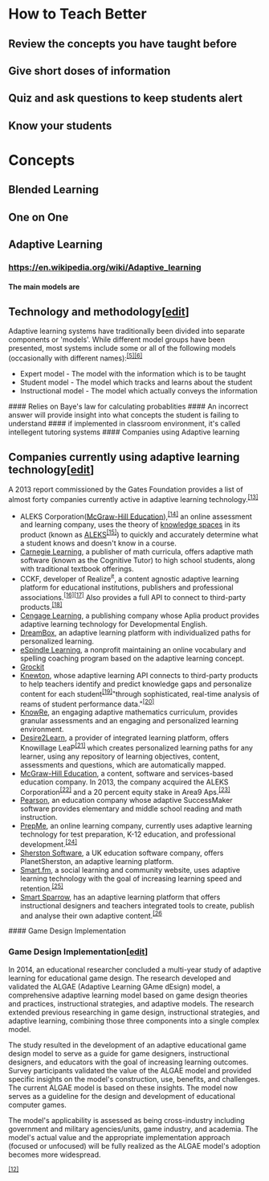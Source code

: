 # How to Teach Better
## Review the concepts you have taught before
## Give short doses of information
## Quiz and ask questions to keep students alert
## Know your students
# Concepts
## Blended Learning
## One on One
## Adaptive Learning
### https://en.wikipedia.org/wiki/Adaptive_learning
#### The main models are
<h2><span class="mw-headline" id="Technology_and_methodology">Technology and methodology</span><span class="mw-editsection"><span class="mw-editsection-bracket">[</span><a href="https://en.wikipedia.org/w/index.php?title=Adaptive_learning&amp;action=edit&amp;section=2" title="Edit section: Technology and methodology">edit</a><span class="mw-editsection-bracket">]</span></span></h2><p>Adaptive learning systems have traditionally been divided into separate components or &apos;models&apos;. While different model groups have been presented, most systems include some or all of the following models (occasionally with different names):<sup id="cite_ref-5" class="reference"><a href="https://en.wikipedia.org/wiki/Adaptive_learning#cite_note-5">[5]</a></sup><sup id="cite_ref-6" class="reference"><a href="https://en.wikipedia.org/wiki/Adaptive_learning#cite_note-6">[6]</a></sup></p><ul><li>Expert model - The model with the information which is to be taught</li><li>Student model - The model which tracks and learns about the student</li><li>Instructional model - The model which actually conveys the information</li></ul>
#### Relies on Baye's law for calculating probablities
#### An incorrect answer will provide insight into what concepts the student is failing to understand
#### if implemented in classroom environment, it's called intellegent tutoring systems
#### Companies using Adaptive learning
<h2><span class="mw-headline" id="Companies_currently_using_adaptive_learning_technology">Companies currently using adaptive learning technology</span><span class="mw-editsection"><span class="mw-editsection-bracket">[</span><a href="https://en.wikipedia.org/w/index.php?title=Adaptive_learning&amp;action=edit&amp;section=10" title="Edit section: Companies currently using adaptive learning technology">edit</a><span class="mw-editsection-bracket">]</span></span></h2><p>A 2013 report commissioned by the Gates Foundation provides a list of almost forty companies currently active in adaptive learning technology.<sup id="cite_ref-13" class="reference"><a href="https://en.wikipedia.org/wiki/Adaptive_learning#cite_note-13">[13]</a></sup></p><ul><li>ALEKS Corporation(<a href="https://en.wikipedia.org/wiki/McGraw-Hill_Education" title="McGraw-Hill Education">McGraw-Hill Education</a>),<sup id="cite_ref-14" class="reference"><a href="https://en.wikipedia.org/wiki/Adaptive_learning#cite_note-14">[14]</a></sup>&#xA0;an online assessment and learning company, uses the theory of&#xA0;<a href="https://en.wikipedia.org/wiki/Knowledge_space" title="Knowledge space">knowledge spaces</a>&#xA0;in its product (known as&#xA0;<a href="https://en.wikipedia.org/wiki/ALEKS" title="ALEKS">ALEKS</a><sup id="cite_ref-15" class="reference"><a href="https://en.wikipedia.org/wiki/Adaptive_learning#cite_note-15">[15]</a></sup>) to quickly and accurately determine what a student knows and doesn&apos;t know in a course.</li><li><a href="https://en.wikipedia.org/wiki/Carnegie_Learning" title="Carnegie Learning">Carnegie Learning</a>, a publisher of math curricula, offers adaptive math software (known as the Cognitive Tutor) to high school students, along with traditional textbook offerings.</li><li>CCKF, developer of Realize<sup>it</sup>, a content agnostic adaptive learning platform for educational institutions, publishers and professional associations.<sup id="cite_ref-16" class="reference"><a href="https://en.wikipedia.org/wiki/Adaptive_learning#cite_note-16">[16]</a></sup><sup id="cite_ref-17" class="reference"><a href="https://en.wikipedia.org/wiki/Adaptive_learning#cite_note-17">[17]</a></sup>&#xA0;Also provides a full API to connect to third-party products.<sup id="cite_ref-18" class="reference"><a href="https://en.wikipedia.org/wiki/Adaptive_learning#cite_note-18">[18]</a></sup></li><li><a href="https://en.wikipedia.org/wiki/Cengage_Learning" title="Cengage Learning">Cengage Learning</a>, a publishing company whose Aplia product provides adaptive learning technology for Developmental English.</li><li><a href="https://en.wikipedia.org/wiki/DreamBox_(company)" title="DreamBox (company)">DreamBox</a>, an adaptive learning platform with individualized paths for personalized learning.</li><li><a href="https://en.wikipedia.org/wiki/ESpindle_Learning" title="ESpindle Learning" class="mw-redirect">eSpindle Learning</a>, a nonprofit maintaining an online vocabulary and spelling coaching program based on the adaptive learning concept.</li><li><a href="https://en.wikipedia.org/wiki/Grockit" title="Grockit">Grockit</a></li><li><a href="https://en.wikipedia.org/wiki/Knewton" title="Knewton">Knewton</a>, whose adaptive learning API connects to third-party products to help teachers identify and predict knowledge gaps and personalize content for each student<sup id="cite_ref-19" class="reference"><a href="https://en.wikipedia.org/wiki/Adaptive_learning#cite_note-19">[19]</a></sup>&quot;through sophisticated, real-time analysis of reams of student performance data.&quot;<sup id="cite_ref-20" class="reference"><a href="https://en.wikipedia.org/wiki/Adaptive_learning#cite_note-20">[20]</a></sup></li><li><a href="https://en.wikipedia.org/wiki/Knowre" title="Knowre">KnowRe</a>, an engaging adaptive mathematics curriculum, provides granular assessments and an engaging and personalized learning environment.</li><li><a href="https://en.wikipedia.org/wiki/Desire2Learn" title="Desire2Learn">Desire2Learn</a>, a provider of integrated learning platform, offers Knowillage LeaP<sup id="cite_ref-21" class="reference"><a href="https://en.wikipedia.org/wiki/Adaptive_learning#cite_note-21">[21]</a></sup>&#xA0;which creates personalized learning paths for any learner, using any repository of learning objectives, content, assessments and questions, which are automatically mapped.</li><li><a href="https://en.wikipedia.org/wiki/McGraw-Hill_Education" title="McGraw-Hill Education">McGraw-Hill Education</a>, a content, software and services-based education company. In 2013, the company acquired the ALEKS Corporation<sup id="cite_ref-22" class="reference"><a href="https://en.wikipedia.org/wiki/Adaptive_learning#cite_note-22">[22]</a></sup>&#xA0;and a 20 percent equity stake in Area9 Aps.<sup id="cite_ref-23" class="reference"><a href="https://en.wikipedia.org/wiki/Adaptive_learning#cite_note-23">[23]</a></sup></li><li><a href="https://en.wikipedia.org/wiki/Pearson_Education" title="Pearson Education">Pearson</a>, an education company whose adaptive SuccessMaker software provides elementary and middle school reading and math instruction.</li><li><a href="https://en.wikipedia.org/wiki/PrepMe" title="PrepMe">PrepMe</a>, an online learning company, currently uses adaptive learning technology for test preparation, K-12 education, and professional development.<sup id="cite_ref-24" class="reference"><a href="https://en.wikipedia.org/wiki/Adaptive_learning#cite_note-24">[24]</a></sup></li><li><a href="https://en.wikipedia.org/wiki/Sherston_Software" title="Sherston Software">Sherston Software</a>, a UK education software company, offers PlanetSherston, an adaptive learning platform.</li><li><a href="https://en.wikipedia.org/wiki/Smart.fm" title="Smart.fm">Smart.fm</a>, a social learning and community website, uses adaptive learning technology with the goal of increasing learning speed and retention.<sup id="cite_ref-25" class="reference"><a href="https://en.wikipedia.org/wiki/Adaptive_learning#cite_note-25">[25]</a></sup></li><li><a href="https://en.wikipedia.org/wiki/Smart_Sparrow" title="Smart Sparrow">Smart Sparrow</a>, has an adaptive learning platform that offers instructional designers and teachers integrated tools to create, publish and analyse their own adaptive content.<sup id="cite_ref-26" class="reference"><a href="https://en.wikipedia.org/wiki/Adaptive_learning#cite_note-26">[26</a></sup></li></ul><ul></ul>
#### Game Design Implementation
<h3><span class="mw-headline" id="Game_Design_Implementation">Game Design Implementation</span><span class="mw-editsection"><span class="mw-editsection-bracket">[</span><a href="https://en.wikipedia.org/w/index.php?title=Adaptive_learning&amp;action=edit&amp;section=9" title="Edit section: Game Design Implementation">edit</a><span class="mw-editsection-bracket">]</span></span></h3><p>In 2014, an educational researcher concluded a multi-year study of adaptive learning for educational game design. The research developed and validated the ALGAE (Adaptive Learning GAme dEsign) model, a comprehensive adaptive learning model based on game design theories and practices, instructional strategies, and adaptive models. The research extended previous researching in game design, instructional strategies, and adaptive learning, combining those three components into a single complex model.</p><p>The study resulted in the development of an adaptive educational game design model to serve as a guide for game designers, instructional designers, and educators with the goal of increasing learning outcomes. Survey participants validated the value of the ALGAE model and provided specific insights on the model&apos;s construction, use, benefits, and challenges. The current ALGAE model is based on these insights. The model now serves as a guideline for the design and development of educational computer games.</p><p>The model&apos;s applicability is assessed as being cross-industry including government and military agencies/units, game industry, and academia. The model&apos;s actual value and the appropriate implementation approach (focused or unfocused) will be fully realized as the ALGAE model&apos;s adoption becomes more widespread.</p><p><sup id="cite_ref-12" class="reference"><a href="https://en.wikipedia.org/wiki/Adaptive_learning#cite_note-12">[12]</a></sup></p>
